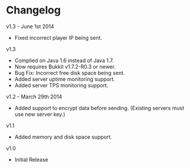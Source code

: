 Changelog
==========
v1.3 - June 1st 2014
* Fixed incorrect player IP being sent.

v1.3
* Complied on Java 1.6 instead of Java 1.7.
* Now requires Bukkit v1.7.2-R0.3 or newer.
* Bug Fix: Incorrect free disk space being sent.
* Added server uptime monitoring support.
* Added server TPS monitoring support.

v1.2 - March 29th 2014
* Added support to encrypt data before sending. (Existing servers must use new server key.)

v1.1
* Added memory and disk space support.

v1.0
* Initial Release